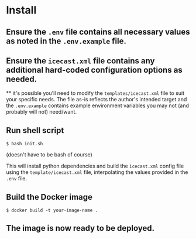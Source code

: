 # Install

## Ensure the `.env` file contains all necessary values as noted in the `.env.example` file.

## Ensure the `icecast.xml` file contains any additional hard-coded configuration options as needed.

** it's possible you'll need to modify the `templates/icecast.xml` file to suit your specific needs. The file as-is reflects the author's intended target and the `.env.example` contains example environment variables you may not (and probably will not) need/want.

## Run shell script
```
$ bash init.sh
```
(doesn't have to be bash of course)

This will install python dependencies and build the `icecast.xml` config file using the `template/icecast.xml` file, interpolating the values provided in the `.env` file.

## Build the Docker image
```
$ docker build -t your-image-name .
```

## The image is now ready to be deployed.
